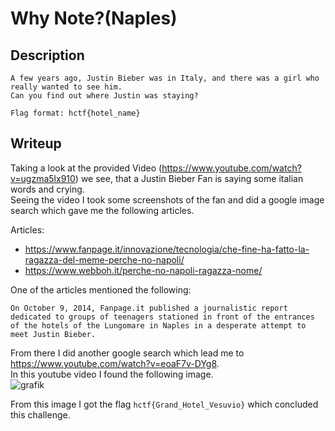 # Why Note?(Naples)

## Description
```
A few years ago, Justin Bieber was in Italy, and there was a girl who really wanted to see him.
Can you find out where Justin was staying?

Flag format: hctf{hotel_name}
```

## Writeup

Taking a look at the provided Video (https://www.youtube.com/watch?v=ugzma5lx910) we see, that a Justin Bieber Fan is saying some italian words and crying. <br/>
Seeing the video I took some screenshots of the fan and did a google image search which gave me the following articles. <br/>

Articles:
 - https://www.fanpage.it/innovazione/tecnologia/che-fine-ha-fatto-la-ragazza-del-meme-perche-no-napoli/
 - https://www.webboh.it/perche-no-napoli-ragazza-nome/

One of the articles mentioned the following:
```
On October 9, 2014, Fanpage.it published a journalistic report dedicated to groups of teenagers stationed in front of the entrances of the hotels of the Lungomare in Naples in a desperate attempt to meet Justin Bieber.
```

From there I did another google search which lead me to https://www.youtube.com/watch?v=eoaF7v-DYg8. <br/> 
In this youtube video I found the following image. <br/>
![grafik](https://github.com/Aryt3/writeups/assets/110562298/f3734bea-eb12-4299-ac62-c95aea5b810e)

From this image I got the flag `hctf{Grand_Hotel_Vesuvio}` which concluded this challenge.
